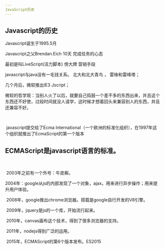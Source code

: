 ```yaml
---
JavaScript历史
---
```


## Javascript的历史

Javascript诞生于1995.5月

Javascript之父Brendan.Eich 10天 完成任务的心态

最初是叫LiveScript(活力脚本) 傍大牌 营销手段

javascript与java没有一毛钱关系。  北大和北大青鸟   ，  雷锋和雷峰塔；

几个月后，微软推出IE3  Jscript；

微软的哲学观：当别人火了以后，就要自己捣鼓一个差不多的东西出来，并且这个东西还不好使，过段时间就没人请学，这时候才想着回头来兼容别人的东西，并且还兼容不好。

​	

​	javascript提交给了Ecma International（一个欧洲的标准化组织），在1997年这个组织就推出了EcmaScript的第一个版本

 

## 	ECMAScript是javascript语言的标准。

​	

​	2003年之前有一个外号：牛皮癣。  

​	2004年：google从js的内部发现了一个对象，ajax，用来进行异步操作；用来提升用户体验。

​	2008年，google推出chrome浏览器。搭载是google自行开发的V8引擎。

​	2009年，jquery是js的一个库，开始流行起来。

​	2010年，canvas画布这个技术，得到了很多浏览器的支持。

​	2011年，nodejs得到广泛的运用。

​	2015年，ECMAScript的第6个版本发布。ES2015